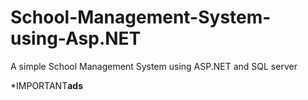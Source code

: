 # School-Management-System-using-Asp.NET
A simple School Management System using ASP.NET and SQL server

*IMPORTANT**ads**
